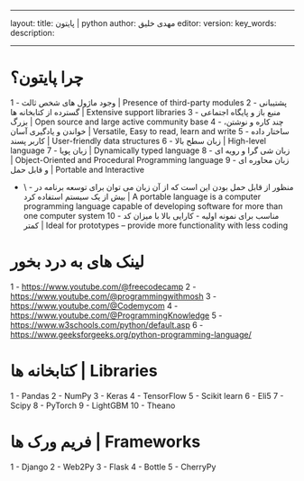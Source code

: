 - - -
layout:
title: پایتون | python
author: مهدی خلیق
editor:
version:
key_words: 
description:
- - -





# چرا پایتون؟
1 - وجود ماژول های شخص ثالث | Presence of third-party modules 
2 - پشتیبانی گسترده از کتابخانه ها | Extensive support libraries
3 - منبع باز و پایگاه اجتماعی بزرگ | Open source and large active community base 
4 - چند کاره و نوشتن، خواندن و یادگیری آسان | Versatile, Easy to read, learn and write
5 - ساختار داده کاربر پسند | User-friendly data structures 
6 - زبان سطح بالا | High-level language 
7 - زبان پویا | Dynamically typed language
8 - زبان شی گرا و رویه ای | Object-Oriented and Procedural  Programming language
9 - زبان محاوره ای و قابل حمل | Portable and Interactive
- \ - منظور از قابل حمل بودن این است که از آن زبان می توان برای توسعه برنامه در بیش از یک سیستم استفاده کرد | A portable language is a computer programming language capable of developing software for more than one computer system
10 - مناسب برای نمونه اولیه - کارایی بالا با میزان کد کمتر | Ideal for prototypes – provide more functionality with less coding



# لینک های به درد بخور
1 -  https://www.youtube.com/@freecodecamp
2 -  https://www.youtube.com/@programmingwithmosh
3 -  https://www.youtube.com/@Codemycom
4 -  https://www.youtube.com/@ProgrammingKnowledge
5 - https://www.w3schools.com/python/default.asp
6 - https://www.geeksforgeeks.org/python-programming-language/



# کتابخانه ها | Libraries
1 - Pandas
2 - NumPy
3 - Keras
4 - TensorFlow
5 - Scikit learn
6 - Eli5
7 - Scipy
8 - PyTorch
9 - LightGBM
10 - Theano




# فریم ورک ها | Frameworks
1 - Django
2 - Web2Py
3 - Flask
4 - Bottle
5 - CherryPy